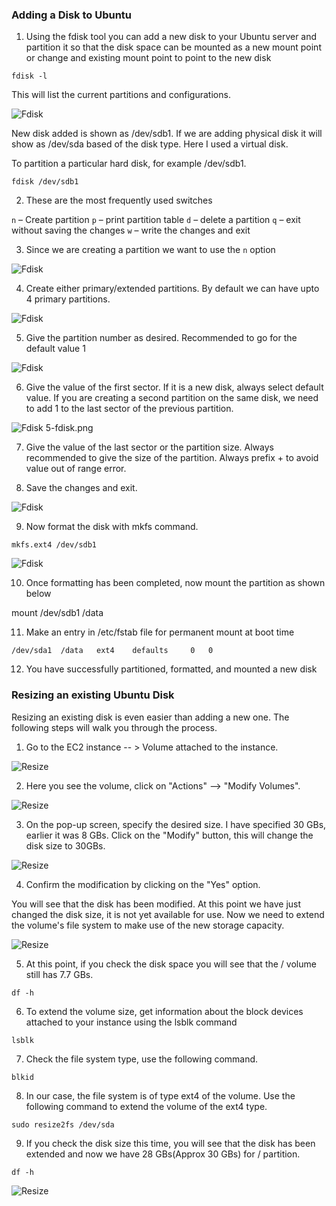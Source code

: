 ### Adding a Disk to Ubuntu

1. Using the fdisk tool you can add a new disk to your Ubuntu server and partition it so that the disk space can be mounted as a new mount point or change and existing mount point to point to the new disk


`fdisk -l`

This will list the current partitions and configurations.

![Fdisk](1-fdisk.png)

New disk added is shown as /dev/sdb1. If we are adding physical disk it will show as /dev/sda based of the disk type. Here I used a virtual disk.

To partition a particular hard disk, for example /dev/sdb1.

`fdisk /dev/sdb1`

2. These are the most frequently used switches

`n` – Create partition
`p` – print partition table
`d` – delete a partition
`q` – exit without saving the changes
`w` – write the changes and exit


3. Since we are creating a partition we want to use the `n` option

![Fdisk](2-fdisk.png)


4. Create either primary/extended partitions. By default we can have upto 4 primary partitions.


![Fdisk](3-fdisk.png)

5. Give the partition number as desired. Recommended to go for the default value 1


![Fdisk](4-fdisk.png)

6. Give the value of the first sector. If it is a new disk, always select default value. If you are creating a second partition on the same disk, we need to add 1 to the last sector of the previous partition.

![Fdisk](5-fdisk.png)
5-fdisk.png

7. Give the value of the last sector or the partition size. Always recommended to give the size of the partition. Always prefix + to avoid value out of range error.


8. Save the changes and exit.

![Fdisk](6-fdisk.png)


9. Now format the disk with mkfs command.

`mkfs.ext4 /dev/sdb1`

![Fdisk](7-fdisk.png)


10. Once formatting has been completed, now mount the partition as shown below

mount /dev/sdb1 /data


11. Make an entry in /etc/fstab file for permanent mount at boot time

`/dev/sda1	/data	ext4	defaults     0   0`


12. You have successfully partitioned, formatted, and mounted a new disk


### Resizing an existing Ubuntu Disk

Resizing an existing disk is even easier than adding a new one. The following steps will walk you through the process.


1. Go to the EC2 instance -- > Volume attached to the instance.

![Resize](1-disk-resize.png)

2. Here you see the volume, click on "Actions" --> "Modify Volumes".

![Resize](2-disk-resize.png)

3. On the pop-up screen, specify the desired size. I have specified 30 GBs, earlier it was 8 GBs. Click on the "Modify" button, this will change the disk size to 30GBs.

![Resize](3-disk-resize.png)

4. Confirm the modification by clicking on the "Yes" option.


You will see that the disk has been modified. At this point we have just changed the disk size, it is not yet available for use. Now we need to extend the volume's file system to make use of the new storage capacity.

![Resize](4-disk-resize.png)

5. At this point, if you check the disk space you will see that the / volume still has 7.7 GBs.

`df -h`

6. To extend the volume size, get information about the block devices attached to your instance using the lsblk command

`lsblk`

7. Check the file system type, use the following command.

`blkid`

8. In our case, the file system is of type ext4 of the volume. Use the following command to extend the volume of the ext4 type.

`sudo resize2fs /dev/sda`

9. If you check the disk size this time, you will see that the disk has been extended and now we have 28 GBs(Approx 30 GBs) for / partition.

`df -h`

![Resize](5-disk-resize.png)

